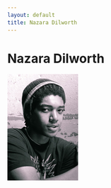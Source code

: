 ```yaml
---
layout: default
title: Nazara Dilworth
---
```

# Nazara Dilworth

![profile](/img/profiles/nazara-dilworth.jpg)
